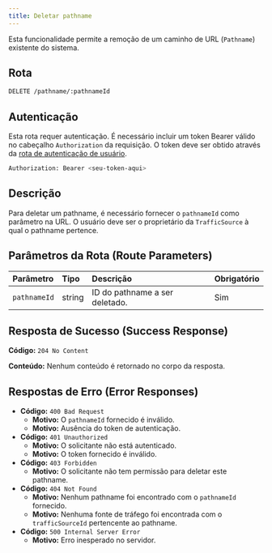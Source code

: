 ```yaml
---
title: Deletar pathname
---
```


Esta funcionalidade permite a remoção de um caminho de URL (`Pathname`) existente do sistema.

## Rota

```bash
DELETE /pathname/:pathnameId
```

## Autenticação

Esta rota requer autenticação. É necessário incluir um token Bearer válido no cabeçalho `Authorization` da requisição. O token deve ser obtido através da [rota de autenticação de usuário](/ptbr/user/authuser/).

```bash
Authorization: Bearer <seu-token-aqui>
```

## Descrição

Para deletar um pathname, é necessário fornecer o `pathnameId` como parâmetro na URL. O usuário deve ser o proprietário da `TrafficSource` à qual o pathname pertence.

## Parâmetros da Rota (Route Parameters)

| Parâmetro    | Tipo   | Descrição                      | Obrigatório |
| :----------- | :----- | :----------------------------- | :---------- |
| `pathnameId` | string | ID do pathname a ser deletado. | Sim         |

## Resposta de Sucesso (Success Response)

**Código:** `204 No Content`

**Conteúdo:** Nenhum conteúdo é retornado no corpo da resposta.

## Respostas de Erro (Error Responses)

- **Código:** `400 Bad Request`
  - **Motivo:** O `pathnameId` fornecido é inválido.
  - **Motivo:** Ausência do token de autenticação.
- **Código:** `401 Unauthorized`
  - **Motivo:** O solicitante não está autenticado.
  - **Motivo:** O token fornecido é inválido.
- **Código:** `403 Forbidden`
  - **Motivo:** O solicitante não tem permissão para deletar este pathname.
- **Código:** `404 Not Found`
  - **Motivo:** Nenhum pathname foi encontrado com o `pathnameId` fornecido.
  - **Motivo:** Nenhuma fonte de tráfego foi encontrada com o `trafficSourceId` pertencente ao pathname.
- **Código:** `500 Internal Server Error`
  - **Motivo:** Erro inesperado no servidor.
